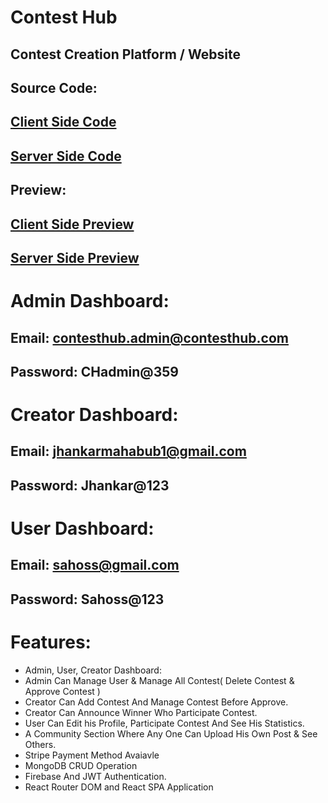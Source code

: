

# Contest Hub
## Contest Creation Platform / Website

## Source Code:
## [ Client Side Code](https://github.com/sahosskhan/Contest-Hub-Client)

## [ Server Side Code](https://github.com/sahosskhan/Contest-Hub-Server)
## Preview: 
## [ Client Side Preview](https://contest-hub-bd.web.app/)

## [ Server Side Preview](https://contest-hub-server-beige.vercel.app/)

 # Admin Dashboard:
## Email: contesthub.admin@contesthub.com
## Password: CHadmin@359

# Creator Dashboard:
## Email: jhankarmahabub1@gmail.com
## Password: Jhankar@123

# User Dashboard:
## Email: sahoss@gmail.com
## Password: Sahoss@123

# Features:
- Admin, User, Creator Dashboard:
- Admin Can Manage User & Manage All Contest( Delete Contest & Approve Contest )
- Creator Can Add Contest And Manage Contest Before Approve.
- Creator Can Announce Winner Who Participate Contest.
- User Can Edit his Profile, Participate Contest And See His Statistics.
- A Community Section Where Any One Can Upload His Own Post & See Others.
- Stripe Payment Method Avaiavle
- MongoDB CRUD Operation
- Firebase And JWT Authentication.
- React Router DOM and React SPA Application
